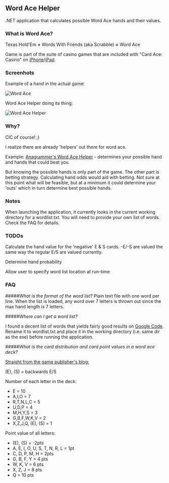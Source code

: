 ## Word Ace Helper

.NET application that calculates possible Word Ace hands and their values.


### What is Word Ace?

Texas Hold'Em __+__ Words With Friends (aka Scrabble) __=__ Word Ace

Game is part of the suite of casino games that are included with "Card Ace: Casino" on [iPhone](http://itunes.apple.com/us/app/card-ace-casino/id398692284?mt=8)/[iPad](http://itunes.apple.com/us/app/card-ace-casino-hd/id408468471?mt=8).

### Screenhots
Example of a hand in the actual game:

![Word Ace](http://i.imgur.com/ZM62r.jpg)

Word Ace Helper doing its thing:

![Word Ace Helper](http://i.imgur.com/vrpYV.png)

### Why?

CIC of course! ;)

I realize there are already 'helpers' out there for word ace.

Example: [Anagrammer's Word Ace Helper](http://www.anagrammer.com/word-ace/) - determines your possible hand and hands that could beat you.

But knowing the possible hands is only part of the game.  The other part is betting strategy.  Calculating hand odds would aid with betting.  Not sure at this point what will be feasible, but at a minimum it could determine your 'outs' which in turn determine best possible hands.

### Notes

When launching the application, it currently looks in the current working directory for a wordlist.txt.  You will need to provide your own list of words.  Check the FAQ for details.

### TODOs

Calculate the hand value for the 'negative' E & S cards. -E/-S are valued the same way the regular E/S are valued currently.

Determine hand probability

Allow user to specify word list location at run-time

### FAQ

#####*What is the format of the word list?*
Plain text file with one word per line. When the list is loaded, any word over 7 letters is thrown out since the max hand length is 7 letters.

#####*Where can I get a word list?*

I found a decent list of words that yields fairly good results on [Google Code](http://code.google.com/p/dotnetperls-controls/downloads/detail?name=enable1.txt). Rename it to wordlist.txt and place it in the working directory (i.e. same dir as the exe) before running the application.

#####*What is the card distribution and card point values in a word ace deck?*

[Straight from the game publisher's blog:](http://www.selfawaregames.com/2009/08/21/word-ace-letter-distribution/)

(E), (S) = backwards E/S

Number of each letter in the deck:
* E = 10
* A,I,O = 7
* R,T,N,L,C = 5
* U,D,P = 4
* M,H,Y,S = 3
* G,B,F,W,K,V = 2
* X,Z,J,Q, (E), (S) = 1

Point value of all letters:
* (E), (S) = -2pts
* A, E, I, O, U, S, T, N, R, L = 1pt
* C, D, P, M, H = 2pts
* G, B, F, Y = 4 pts
* W, K, V = 6 pts
* X, Z, J = 8 pts
* Q = 10 pts


